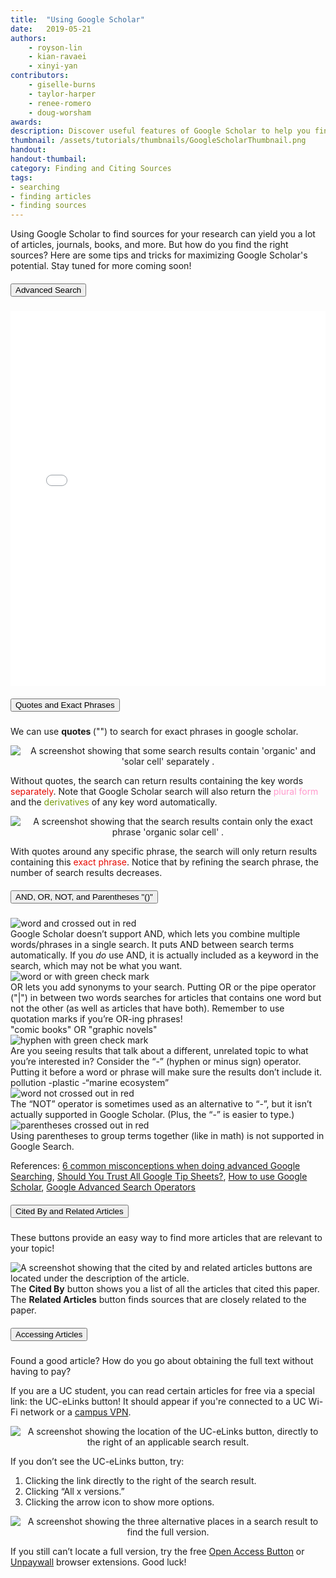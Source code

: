 ```yaml
---
title:  "Using Google Scholar"
date:   2019-05-21
authors: 
    - royson-lin
    - kian-ravaei
    - xinyi-yan
contributors: 
    - giselle-burns
    - taylor-harper
    - renee-romero
    - doug-worsham
awards:
description: Discover useful features of Google Scholar to help you find exactly what you're looking for.
thumbnail: /assets/tutorials/thumbnails/GoogleScholarThumbnail.png
handout:
handout-thumbail: 
category: Finding and Citing Sources
tags:
- searching
- finding articles
- finding sources
---
```


Using Google Scholar to find sources for your research can yield you a lot of articles, journals, books, and more. But how do you find the right sources? Here are some tips and tricks for maximizing Google Scholar's potential. Stay tuned for more coming soon!

<!--advanced search-->
<div class="card mb-3">
    <div class="card-header" id="headingOne">
        <h5 class="mb-0">
            <button class="btn btn-link text-center" type="button" data-toggle="collapse" data-target="#collapseOne" aria-expanded="true" aria-controls="collapseOne">
            Advanced Search
            </button>
        </h5>
    </div>
    <div id="collapseOne" class="collapse" aria-labelledby="headingOne">
        <div class="card-body">
            <!--<p>How to find Advanced Search:</p>-->
            <!--<img class="mb-3" src="/assets/images/advanced-search.gif" alt="Press the Navigation Bar and find Advanced Search">-->
            <iframe src="{{'/assets/embeds/Google-Scholar-Advanced-Search-Hotspots.html'|relative_url}}" width="100%" height="600" frameborder="0" allowfullscreen="allowfullscreen"></iframe>
        </div>
    </div>
</div>

<!--Quotes and Exact Phrases-->
<div class="card mb-3">
    <div class="card-header" id="headingThree">
        <h5 class="mb-0">
            <button class="btn btn-link" type="button" data-toggle="collapse" data-target="#collapseSix" aria-expanded="true" aria-controls="collapseSix">
            Quotes and Exact Phrases
            </button>
        </h5>
    </div>
    <div id="collapseSix" class="collapse" aria-labelledby="headingThree">
        <div class="card-body">
            <p> We can use <b> quotes </b> ("") to search for exact phrases in google scholar.</p>
                <p style="text-align:center;"><img src="../assets/images/google-scholar/without_quotes.png" class="img-fluid border" alt="A screenshot showing that some search results contain 'organic' and 'solar cell' separately ."></p>
            <P> Without quotes, the search can return results containing the key words <font color="#E50902"> separately</font>. Note that Google Scholar search will also return the <font color="#FF99CC"> plural form </font> and the  <font color="#769d0f"> derivatives </font> of any key word automatically. </p>
                <p style="text-align:center;"><img src="../assets/images/google-scholar/quotes.png" class="img-fluid border" alt="A screenshot showing that the search results contain only the exact phrase 'organic solar cell' ."> </p>
            <P> With quotes around any specific phrase, the search will only return results containing this <font color="#E50902"> exact phrase</font>. Notice that by refining the search phrase, the number of search results decreases.</p>
        </div>
    </div>
    </div>

<!--AND and OR-->
<div class="card mb-3">
    <div class="card-header" id="headingFive">
        <h5 class="mb-0">
            <button class="btn btn-link" type="button" data-toggle="collapse" data-target="#collapseFive" aria-expanded="true" aria-controls="collapseFive">
            AND, OR, NOT, and Parentheses "()"
            </button>
        </h5>
    </div>
    <div id="collapseFive" class="collapse" aria-labelledby="headingFive">
        <div class="card-body">
            <div class="container">
              <div class="row mb-4">
                <div class="col-sm-3">
                    <img src="../assets/images/google-scholar/and.jpg" class="img-fluid" alt="word and crossed out in red">
                </div>
                <div class="col-sm-9">
                  Google Scholar doesn’t support AND, which lets you combine multiple words/phrases in a single search. It puts AND between search terms automatically.  If you <i>do</i> use AND, it is actually included as a keyword in the search, which may not be what you want.
                </div>
              </div>
              <div class="row mb-2">
                <div class="col-sm-3">
                    <img src="../assets/images/google-scholar/or.jpg" class="img-fluid" alt="word or with green check mark">
                </div>
                <div class="col-sm-9">
                  OR lets you add synonyms to your search. Putting OR or the pipe operator ("|") in between two words searches for articles that contains one word but not the other (as well as articles that have both). Remember to use quotation marks if you’re OR-ing phrases!
                </div>
              </div>
              <div class="row mb-4">
                <div class="col-sm-3">
                </div>
                <div class="col-md-9 border border-primary rounded shadow-sm">
                  "comic books" OR "graphic novels"<span style="float:right;"><i class="fas fa-search"></i></span>
                </div>
                </div>
              </div>
              <div class="row mb-2">
                <div class="col-sm-3">
                    <img src="../assets/images/google-scholar/not-hyphen.jpg" class="img-fluid" alt="hyphen with green check mark">
                </div>
                <div class="col-sm-9">
                  Are you seeing results that talk about a different, unrelated topic to what you’re interested in? Consider the “-” (hyphen or minus sign) operator. Putting it before a word or phrase will make sure the results don’t include it.
                </div>
              </div>
              <div class="row mb-4">
                <div class="col-sm-3">
                </div>
                <div class="col-md-9 border border-primary rounded shadow-sm">
                  pollution -plastic -“marine ecosystem”<span style="float:right;"><i class="fas fa-search"></i></span>
                </div>
              </div>
              <div class="row mb-4">
                <div class="col-sm-3">
                    <img src="../assets/images/google-scholar/not.jpg" class="img-fluid" alt="word not crossed out in red">
                </div>
                <div class="col-sm-9">
                  The “NOT” operator is sometimes used as an alternative to “-”, but it isn’t actually supported in Google Scholar. (Plus, the “-” is easier to type.)
                </div>
              </div>
              <div class="row">
                <div class="col-sm-3">
                    <img src="../assets/images/google-scholar/parentheses.jpg" class="img-fluid" alt="parentheses crossed out in red">
                </div>
                <div class="col-sm-9">
                  Using parentheses to group terms together (like in math) is not supported in Google Search.
                </div>
              </div>
                <p>References: <a href="http://musingsaboutlibrarianship.blogspot.com/2015/10/6-common-misconceptions-when-doing.html" target="_blank">6 common misconceptions when doing advanced Google Searching</a>, <a href="https://booleanstrings.com/2018/04/23/should-you-trust-all-google-tip-sheets/" target="_blank">Should You Trust All Google Tip Sheets?</a>, <a href="https://www.wur.nl/en/article/How-to-use-Google-Scholar.htm" target="_blank">How to use Google Scholar</a>, <a href="https://docs.google.com/document/d/1ydVaJJeL1EYbWtlfj9TPfBTE5IBADkQfZrQaBZxqXGs/edit" target="_blank">Google Advanced Search Operators</a></p>
        </div>
    </div>
</div>

<!--Cited By and Related Articles-->
<div class="card mb-3">
    <div class="card-header" id="headingTwo">
        <h5 class="mb-0">
            <button class="btn btn-link" type="button" data-toggle="collapse" data-target="#collapseTwo" aria-expanded="true" aria-controls="collapseTwo">
            Cited By and Related Articles
            </button>
        </h5>
        </div>
        <div id="collapseTwo" class="collapse" aria-labelledby="headingTwo">
            <div class="card-body">
                <p>These buttons provide an easy way to find more articles that are relevant to your topic!</p>
                <img src="{{ '/assets/images/cited-by-related-articles-example.png' | prepend: site.baseurl }}" class="mb-4 img-fluid border" alt="A screenshot showing that the cited by and related articles buttons are located under the description of the article.">
                <div class="container">
                  <div class="row">
                    <div class="col-sm">
                      The <b>Cited By</b> button shows you a list of all the articles that cited this paper.
                    </div>
                    <div class="col-sm">
                      The <b>Related Articles</b> button finds sources that are closely related to the paper.
                    </div>
                  </div>
                </div>
            </div>
        </div>
    </div>
    
<!--Accessing Articles-->
<div class="card mb-3">
    <div class="card-header" id="headingFour">
        <h5 class="mb-0">
            <button class="btn btn-link" type="button" data-toggle="collapse" data-target="#collapseFour" aria-expanded="true" aria-controls="collapseFour">
            Accessing Articles
            </button>
        </h5>
    </div>
    <div id="collapseFour" class="collapse" aria-labelledby="headingFour">
        <div class="card-body">
            <p>Found a good article? How do you go about obtaining the full text without having to pay?</p>
            <p>If you are a UC student, you can read certain articles for free via a special link: the UC-eLinks button! It should appear if you're connected to a UC Wi-Fi network or a <a href="https://uclalibrary.github.io/research-tips/get-configured/" target="_blank">campus VPN</a>.</p>
                <p style="text-align:center;"><img src="../assets/images/google-scholar/uc-elinks.png" class="img-fluid border" alt="A screenshot showing the location of the UC-eLinks button, directly to the right of an applicable search result."></p>
            <p>If you don’t see the UC-eLinks button, try:</p>
            <ol>
                <li>Clicking the link directly to the right of the search result.</li>
                <li>Clicking “All x versions.”</li>
                <li>Clicking the arrow icon to show more options.</li>
            </ol>
            <p style="text-align:center;"><img src="../assets/images/google-scholar/three-ways.jpg" class="img-fluid border" alt="A screenshot showing the three alternative places in a search result to find the full version."> </p>
            <p>If you still can’t locate a full version, try the free <a href="https://openaccessbutton.org" target="_blank">Open Access Button</a> or <a href="https://unpaywall.org" target="_blank">Unpaywall</a> browser extensions. Good luck!</p>
        </div>
    </div>
    </div>

